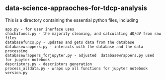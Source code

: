 ## data-science-appraoches-for-tdcp-analysis
This is a directory containing the essential python files, including
```
app.py - for user inerface uses
chachifuncs.py - the majority cleaning, and calculating dQ/dV from raw files
databasefuncs.py - updates and gets data from the database
databasewrappers.py - interacts with the database and the data processing
databasewrappers_forjupyter.py - adjusted  databasewrappers.py used for jupyter notebook
descriptors.py - descriptors generation
process_alldata.py - wraps up all functions for jupyter notebook
version.py
```
